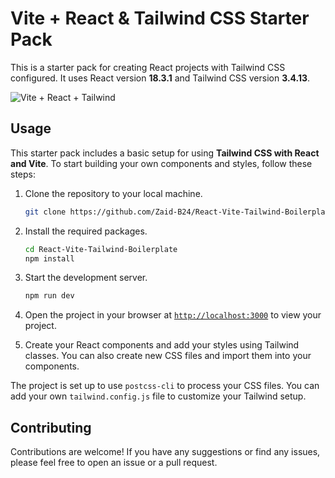 
# Vite + React & Tailwind CSS Starter Pack

This is a starter pack for creating React projects with Tailwind CSS configured. It uses React version **18.3.1** and Tailwind CSS version **3.4.13**.

![Vite + React + Tailwind](./src/assets/ViteReactTailwind.png)


## Usage

This starter pack includes a basic setup for using **Tailwind CSS with React and Vite**. To start building your own components and styles, follow these steps:

1. Clone the repository to your local machine.
    ```sh
    git clone https://github.com/Zaid-B24/React-Vite-Tailwind-Boilerplate.git
    ```

1. Install the required packages.
    ```sh
    cd React-Vite-Tailwind-Boilerplate
    npm install
    ```

1. Start the development server.
    ```sh
    npm run dev
    ```
1. Open the project in your browser at [`http://localhost:3000`](http://localhost:3000) to view your project.
1. Create your React components and add your styles using Tailwind classes. You can also create new CSS files and import them into your components.

The project is set up to use `postcss-cli` to process your CSS files. You can add your own `tailwind.config.js` file to customize your Tailwind setup.

## Contributing

Contributions are welcome! If you have any suggestions or find any issues, please feel free to open an issue or a pull request.